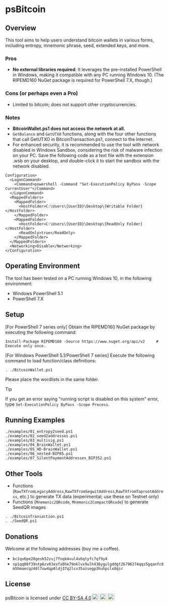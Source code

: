 # psBitcoin

## Overview
This tool aims to help users understand bitcoin wallets in various forms, including entropy, mnemonic phrase, seed, extended keys, and more.

### Pros
- **No external libraries required**: It leverages the pre-installed PowerShell in Windows, making it compatible with any PC running Windows 10. (The RIPEMD160 NuGet package is required for PowerShell 7.X, though.)

### Cons  (or perhaps even a Pro)
- Limited to bitcoin; does not support other cryptocurrencies.

### Notes
- **BitcoinWallet.ps1 does not access the network at all.**
- `GetBalance` and `GetUTXO` functions, along with the four other functions that call GetUTXO in BitcoinTransaction.ps1, connect to the Internet.
- For enhanced security, it is recommended to use the tool with network disabled in Windows Sandbox, considering the risk of malware infection on your PC. Save the following code as a text file with the extension .wsb on your desktop, and double-click it to start the sandbox with the network disabled.


```NoNetwork.wsb
Configuration>
  <LogonCommand>
    <Command>powershell -Command "Set-ExecutionPolicy ByPass -Scope CurrentUser"</Command>
  </LogonCommand>
  <MappedFolders>
    <MappedFolder>
      <HostFolder>C:\Users\{UserID}\Desktop\{Writable Folder}</HostFolder>
    </MappedFolder>
    <MappedFolder>
      <HostFolder>C:\Users\{UserID}\Desktop\{ReadOnly Folder}</HostFolder>
      <ReadOnly>true</ReadOnly>
    </MappedFolder>
  </MappedFolders>
  <Networking>Disable</Networking>
</Configuration>
```

## Operating Environment

The tool has been tested on a PC running Windows 10, in the following environment:
- Windows PowerShell 5.1
- PowerShell 7.X

## Setup
[For PowerShell 7 series only]
Obtain the RIPEMD160 NuGet package by executing the following command:

```
Install-Package RIPEMD160 -Source https://www.nuget.org/api/v2     # Execute only once. 
```

[For Windows PowerShell 5.1/PowerShell 7 series]
Execute the following command to load function/class definitions:

```powershell:
. ./BitcoinWallet.ps1
```

Please place the wordlists in the same folder.

> [!TIP]
> If you get an error saying "running script is disabled on this system" error, type `Set-ExecutionPolicy ByPass -Scope Process`.

## Running Examples

```powershell:
./examples/01_entropy2seed.ps1
./examples/02_seed2addresses.ps1
./examples/03_multisig.ps1
./examples/04_BrainWallet.ps1
./examples/05_HD-BrainWallet.ps1
./examples/06_nested-BIP85.ps1
./examples/07_SilentPaymentAddresses_BIP352.ps1
```

## Other Tools

- Functions (`RawTXfromLegacyAddress`,`RawTXfromSegwitAddress`,`RawTXfromTaprootAddress`, etc.) to generate TX data (experimental; use these on Testnet only)
- Functions (`Mnemonic2QRcode`, `Mnemonic2CompactQRcode`) to generate SeedQR images

```
. ./BitcoinTransaction.ps1
. ./SeedQR.ps1
```

## Donations

Welcome at the following addresses (buy me a coffee).
- `bc1qv6pe28gesk52zuj7fnqk4vul4x6qtyfc7qf9y4`
- `sp1qq08f39ntp6zv03exfx0he79nklvx9ulh436ygulgddgt26796274qqs5gqanfc8m5hmaecqz40l7uw4qp6ldj37q2lcv35azsegp3huhpclx8qsr`

## License

<p xmlns:cc="http://creativecommons.org/ns#" xmlns:dct="http://purl.org/dc/terms/"><span property="dct:title">psBitcoin</span> is licensed under <a href="https://creativecommons.org/licenses/by-sa/4.0/?ref=chooser-v1" target="_blank" rel="license noopener noreferrer" style="display:inline-block;">CC BY-SA 4.0<img style="height:22px!important;margin-left:3px;vertical-align:text-bottom;" src="https://mirrors.creativecommons.org/presskit/icons/cc.svg?ref=chooser-v1" alt=""><img style="height:22px!important;margin-left:3px;vertical-align:text-bottom;" src="https://mirrors.creativecommons.org/presskit/icons/by.svg?ref=chooser-v1" alt=""><img style="height:22px!important;margin-left:3px;vertical-align:text-bottom;" src="https://mirrors.creativecommons.org/presskit/icons/sa.svg?ref=chooser-v1" alt=""></a></p>
